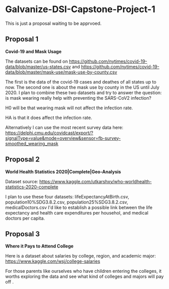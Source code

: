 # Galvanize-DSI-Capstone-Project-1

This is just a proposal waiting to be apprvoed.

## Proposal 1
**Covid-19 and Mask Usage**

The datasets can be found on 
https://github.com/nytimes/covid-19-data/blob/master/us-states.csv
and 
https://github.com/nytimes/covid-19-data/blob/master/mask-use/mask-use-by-county.csv

The first is the data of the covid-19 cases and deathes of all states up to now. The second one is about the mask use by county in the US until July 2020. I plan to combine these two datasets and try to answer the question: is mask wearing really help with preventing the SARS-CoV2 infection?

H0 will be that wearing mask will not affect the infection rate.

HA is that it does affect the infection rate.

Alternatively I can use the most recent survey data here: https://delphi.cmu.edu/covidcast/export/?signalType=value&mode=overview&sensor=fb-survey-smoothed_wearing_mask

## Proposal 2
**World Health Statistics 2020|Complete|Geo-Analysis**

Dataset source:
https://www.kaggle.com/utkarshxy/who-worldhealth-statistics-2020-complete
 
I plan to use these four datasets: lifeExpectancyAtBirth.csv, population10%SDG3.8.2.csv, population25%SDG3.8.2.csv, medicalDoctors.csv 
I'd like to establish a possible link between the life expectancy and health care expenditures per househol,  and medical doctors per capita.


## Proposal 3
**Where it Pays to Attend College**

Here is a dataset about salaries by college, region, and academic major:
https://www.kaggle.com/wsj/college-salaries

For those parents like ourselves who have children entering the colleges, it worths exploring the data and see what kind of colleges and majors will pay off .


